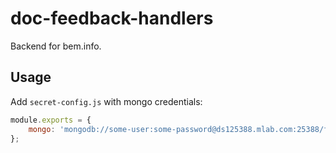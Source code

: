 # doc-feedback-handlers

Backend for bem.info.

## Usage

Add `secret-config.js` with mongo credentials:

```js
module.exports = {
    mongo: 'mongodb://some-user:some-password@ds125388.mlab.com:25388/feedbacks'
};
```
